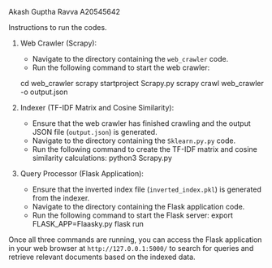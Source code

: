 Akash Guptha Ravva
A20545642

Instructions to run the codes.

1. Web Crawler (Scrapy):
   - Navigate to the directory containing the `web_crawler` code.
   - Run the following command to start the web crawler:

    cd web_crawler 
    scrapy startproject Scrapy.py
    scrapy crawl web_crawler -o output.json 

2. Indexer (TF-IDF Matrix and Cosine Similarity):
   - Ensure that the web crawler has finished crawling and the output JSON file (`output.json`) is generated.
   - Navigate to the directory containing the `Sklearn.py.py` code.
   - Run the following command to create the TF-IDF matrix and cosine similarity calculations:
     python3 Scrapy.py 
   

3. Query Processor (Flask Application):
   - Ensure that the inverted index file (`inverted_index.pkl`) is generated from the indexer.
   - Navigate to the directory containing the Flask application code.
   - Run the following command to start the Flask server:
    export FLASK_APP=Flaasky.py
   flask run  

Once all three commands are running, you can access the Flask application in your web browser at `http://127.0.0.1:5000/` to search for queries and retrieve relevant documents based on the indexed data.